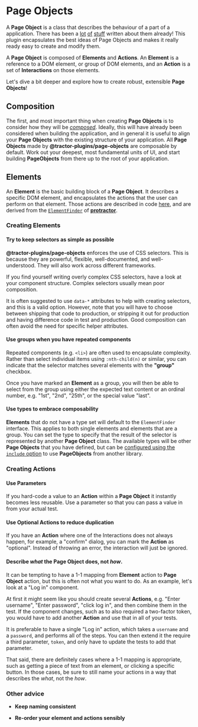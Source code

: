 # Page Objects

A **Page Object** is a class that describes the behaviour of a part of a application. There has been a [lot](https://github.com/SeleniumHQ/selenium/wiki/PageObjects) [of](https://martinfowler.com/bliki/PageObject.html) [stuff](https://www.pluralsight.com/guides/software-engineering-best-practices/getting-started-with-page-object-pattern-for-your-selenium-tests) written about them already! This plugin encapsulates the best ideas of Page Objects and makes it really ready easy to create and modify them.

A **Page Object** is composed of **Elements** and **Actions**. An **Element** is a reference to a DOM element, or group of DOM elements, and an **Action** is a set of **Interactions** on those elements.

Let's dive a bit deeper and explore how to create robust, extensible **Page Objects**!

## Composition

The first, and most important thing when creating **Page Objects** is to consider how they will be [*composed*](https://en.wikipedia.org/wiki/Object_composition). Ideally, this will have already been considered when building the application, and in general it is useful to align your **Page Objects** with the existing structure of your application. All **Page Objects** made by **@tractor-plugins/page-objects** are composable by default. Work out your deepest, most fundamental units of UI, and start building **PageObjects** from there up to the root of your application.

## Elements

An **Element** is the basic building block of a **Page Object**. It describes a specific DOM element, and encapsulates the actions that the user can perform on that element. Those actions are described in code [here](https://github.com/phenomnomnominal/tractor-plugin-page-objects/tree/master/src/tractor/client/models/meta/element-actions), and are derived from the [`ElementFinder`](http://www.protractortest.org/#/api?view=ElementFinder) of [**protractor**](http://www.protractortest.org/).

### Creating Elements

#### Try to keep selectors as simple as possible

**@tractor-plugins/page-objects** enforces the use of CSS selectors. This is because they are powerful, flexible, well-documented, and well-understood. They will also work across different frameworks.

If you find yourself writing overly complex CSS selectors, have a look at your component structure. Complex selectors usually mean poor composition.

It is often suggested to use `data-*` attributes to help with creating selectors, and this is a valid option. However, note that you will have to choose between shipping that code to production, or stripping it out for production and having difference code in test and production. Good composition can often avoid the need for specific helper attributes.

#### Use groups when you have repeated components

Repeated components (e.g. `<li>`) are often used to encapsulate complexity. Rather than select individual items using `:nth-child(n)` or similar, you can indicate that the selector matches several elements with the **"group"** checkbox.

Once you have marked an **Element** as a group, you will then be able to select from the group using either the expected text content or an ordinal number, e.g. "1st", "2nd", "25th", or the special value "last".

#### Use types to embrace composability

**Elements** that do not have a type set will default to the `ElementFinder` interface. This applies to both single elements and elements that are a group. You can set the type to specify that the result of the selector is represented by another **Page Object** class. The available types will be other **Page Objects** that you have defined, but can be [configured using the `include` option](https://github.com/phenomnomnominal/tractor-plugin-page-objects/tree/master/docs/configuration.md) to use **PageObjects** from another library.

### Creating Actions

#### Use Parameters

If you hard-code a value to an **Action** within a **Page Object** it instantly becomes less reusable. Use a parameter so that you can pass a value in from your actual test.

#### Use Optional Actions to reduce duplication

If you have an **Action** where one of the Interactions does not always happen, for example, a "confirm" dialog, you can mark the **Action** as "optional". Instead of throwing an error, the interaction will just be ignored.

#### Describe *what* the Page Object does, not *how*.

It can be tempting to have a 1-1 mapping from **Element** action to **Page Object** action, but this is often not what you want to do. As an example, let's look at a "Log in" component.

At first it might seem like you should create several **Actions**, e.g. "Enter username", "Enter password", "click log in", and then combine them in the test. If the component changes, such as to also required a two-factor token, you would have to add another **Action** and use that in all of your tests.

It is preferable to have a single "Log in" action, which takes a `username` and a `password`, and performs all of the steps. You can then extend it the require a third parameter, `token`, and only have to update the tests to add that parameter.

That said, there are definitely cases where a 1-1 mapping is appropriate, such as getting a piece of text from an element, or clicking a specific button. In those cases, be sure to still name your actions in a way that describes the *what*, not the *how*.

### Other advice

* **Keep naming consistent**

* **Re-order your element and actions sensibly**
